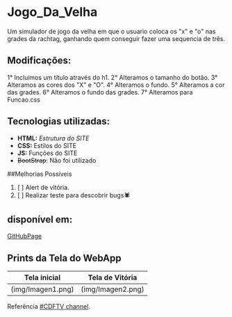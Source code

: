 # Jogo_Da_Velha

Um simulador de jogo da velha em que o usuario coloca os "x" e "o" nas grades da rachtag, ganhando quem conseguir fazer uma sequencia de três.

## Modificações:
1° Incluimos um título através do h1.
2° Alteramos o tamanho do botão.
3° Alteramos as cores dos "X" e "O".
4° Alteramos o fundo.
5° Alteramos a cor das grades.
6° Alteramos o fundo das grades.
7° Alteramos para Funcao.css


## Tecnologias utilizadas:
- **HTML:** _Estrutura do SITE_
- **CSS:** Estilos do SITE
- **JS:** Funções do SITE
- ~~BootStrap~~: Não foi utilizado

##Melhorias Possíveis
1. [ ] Alert de vitória.
2. [ ] Realizar teste para descobrir bugs🕷

## disponível em:
[GitHubPage]()

## Prints da Tela do WebApp

|    Tela inicial     |     Tela de Vitória     |
|-------------------- | ------------------------|
| (img/Imagen1.png)   |      (img/Imagen2.png)  | 



Referência [#CDFTV channel](https://www.youtube.com/codigofontetv).  

